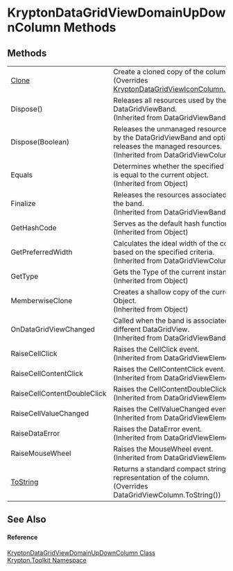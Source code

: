 # KryptonDataGridViewDomainUpDownColumn Methods




## Methods
<table>
<tr>
<td><a href="1b5a47b9-0b4e-c009-a576-9ab650a71f78.md">Clone</a></td>
<td>Create a cloned copy of the column.<br />(Overrides <a href="2c225d0c-ac0d-d52c-a7d5-7427b6930106.md">KryptonDataGridViewIconColumn.Clone()</a>)</td></tr>
<tr>
<td>Dispose()</td>
<td>Releases all resources used by the DataGridViewBand.<br />(Inherited from DataGridViewBand)</td></tr>
<tr>
<td>Dispose(Boolean)</td>
<td>Releases the unmanaged resources used by the DataGridViewBand and optionally releases the managed resources.<br />(Inherited from DataGridViewColumn)</td></tr>
<tr>
<td>Equals</td>
<td>Determines whether the specified object is equal to the current object.<br />(Inherited from Object)</td></tr>
<tr>
<td>Finalize</td>
<td>Releases the resources associated with the band.<br />(Inherited from DataGridViewBand)</td></tr>
<tr>
<td>GetHashCode</td>
<td>Serves as the default hash function.<br />(Inherited from Object)</td></tr>
<tr>
<td>GetPreferredWidth</td>
<td>Calculates the ideal width of the column based on the specified criteria.<br />(Inherited from DataGridViewColumn)</td></tr>
<tr>
<td>GetType</td>
<td>Gets the Type of the current instance.<br />(Inherited from Object)</td></tr>
<tr>
<td>MemberwiseClone</td>
<td>Creates a shallow copy of the current Object.<br />(Inherited from Object)</td></tr>
<tr>
<td>OnDataGridViewChanged</td>
<td>Called when the band is associated with a different DataGridView.<br />(Inherited from DataGridViewBand)</td></tr>
<tr>
<td>RaiseCellClick</td>
<td>Raises the CellClick event.<br />(Inherited from DataGridViewElement)</td></tr>
<tr>
<td>RaiseCellContentClick</td>
<td>Raises the CellContentClick event.<br />(Inherited from DataGridViewElement)</td></tr>
<tr>
<td>RaiseCellContentDoubleClick</td>
<td>Raises the CellContentDoubleClick event.<br />(Inherited from DataGridViewElement)</td></tr>
<tr>
<td>RaiseCellValueChanged</td>
<td>Raises the CellValueChanged event.<br />(Inherited from DataGridViewElement)</td></tr>
<tr>
<td>RaiseDataError</td>
<td>Raises the DataError event.<br />(Inherited from DataGridViewElement)</td></tr>
<tr>
<td>RaiseMouseWheel</td>
<td>Raises the MouseWheel event.<br />(Inherited from DataGridViewElement)</td></tr>
<tr>
<td><a href="95fbf6f2-9437-0877-0bbe-9badadcc941f.md">ToString</a></td>
<td>Returns a standard compact string representation of the column.<br />(Overrides DataGridViewColumn.ToString())</td></tr>
</table>

## See Also


#### Reference
<a href="70a3f1db-f96c-493a-9f20-b500dad86dce.md">KryptonDataGridViewDomainUpDownColumn Class</a>  
<a href="79d2eac2-21f4-54ff-7552-b20c33c30600.md">Krypton.Toolkit Namespace</a>  
